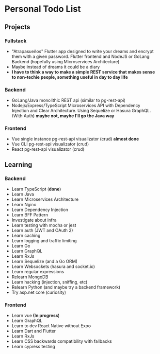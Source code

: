 # Personal Todo List

## Projects

### Fullstack
 - "Atrapasueños" Flutter app designed to write your dreams and encrypt them with a given password. Flutter frontend and NodeJS or GoLang Backend (hopefully using Microservices Architecture)
 - Maybe instead of dreams it could be a diary
 - **I have to think a way to make a simple REST service that makes sense to non-techie people, something useful in day to day life**

### Backend
 - GoLang/Java monolithic REST api (similar to pg-rest-api)
 - Nodejs/Express/TypeScript Microservices API with Dependency Injection and Clear Architecture. Using Sequelize or Hasura GraphQL. (With Auth) **maybe not, maybe I'll go the Java way**

### Frontend
 - Vue single instance pg-rest-api visualizator (crud) **almost done**
 - Vue CLI pg-rest-api visualizator (crud)
 - React pg-rest-api visualizator (crud)

## Learning

### Backend
 - Learn TypeScript (**done**)
 - Learn Java
 - Learn Microservices Architecture
 - Learn Nginx
 - Learn Dependency Injection
 - Learn BFF Pattern
 - Investigate about infra
 - Learn testing with mocha or jest
 - Learn auth (JWT and OAuth 2)
 - Learn caching
 - Learn logging and traffic limiting
 - Learn Go
 - Learn GraphQL
 - Learn RxJs
 - Learn Sequelize (and a Go ORM)
 - Learn Websockets (hasura and socket.io)
 - Learn regular expressions
 - Relearn MongoDB
 - Learn hacking (injection, sniffing, etc)
 - Relearn Python  (and maybe try a backend framework)
 - Try asp.net core (curiosity)

### Frontend
- Learn vue **(In progress)**
- Learn GraphQL
- Learn to dev React Native without Expo
- Learn Dart and Flutter
- Learn RxJs
- Learn CSS backwards compatibility with fallbacks
- Learn cypress testing